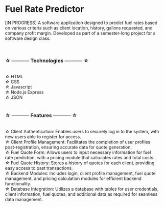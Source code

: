 # Fuel Rate Predictor

[IN PROGRESS]
A software application designed to predict fuel rates based on various criteria such as client location, history, gallons requested, and company profit margin. Developed as part of a semester-long project for a software design class.

<br>

### ☆ ───── Technologies ───── ☆

<br>
☆ HTML <br>
☆ CSS <br>
☆ Javascript <br>
☆ Node.js Express <br>
☆ JSON <br>

<br>

### ☆ ───── Features ───── ☆

 <br>
☆ Client Authentication: Enables users to securely log in to the system, with new users able to register for access.<br>
☆ Client Profile Management: Facilitates the completion of user profiles post-registration, ensuring accurate data for quote generation.<br>
☆ Fuel Quote Form: Allows users to input necessary information for fuel rate prediction, with a pricing module that calculates rates and total costs.<br>
☆ Fuel Quote History: Stores a history of quotes for each client, providing easy access to past transactions.<br>
☆ Backend Modules: Includes login, client profile management, fuel quote management, and pricing calculation modules for efficient backend functionality.<br>
☆ Database Integration: Utilizes a database with tables for user credentials, client information, fuel quotes, and additional data as required for seamless data management.<br> <br>
 
 <!---    
### ☆ ───── Screenshots ───── ☆

 <br>

 <div>
    <img style = "width: 30vw; margin: 2em;" src = "thumbnails/login.png">
    <img style = "width: 30vw; margin: 2em;" src = "thumbnails/account.png">
    <img style = "width: 30vw; margin: 2em;" src = "thumbnails/reports.png">
    <img style = "width: 30vw; margin: 2em;" src = "thumbnails/management.png">

</div>
 <br>
            -->
